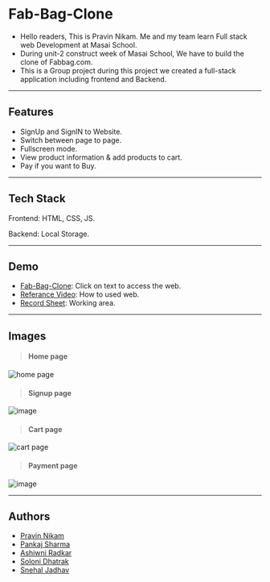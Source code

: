 
# Fab-Bag-Clone

- Hello readers, This is Pravin Nikam. Me and my team learn Full stack web Development at Masai School.
- During unit-2 construct week of Masai School, We have to build the clone of Fabbag.com.
- This is a Group project during this project we created a full-stack application including frontend and Backend.

---
## Features

- SignUp and SignIN to Website.
- Switch between page to page.
- Fullscreen mode.
- View product information & add products to cart.
- Pay if you want to Buy.

---
## Tech Stack

Frontend: HTML, CSS, JS.

Backend: Local Storage.

---
## Demo

- [Fab-Bag-Clone](https://silver-cat-1aeb55.netlify.app/index.html): Click on text to access the web.
- [Referance Video](https://drive.google.com/file/d/1EwLZkfR-CL6AFNJLskA4QivEvwrn4YPH/view): How to used web.
- [Record Sheet](https://docs.google.com/spreadsheets/d/1XrE4hn60p3aFV-QG9qiwkeaPwT80dErwPbYxHPoE7p0/edit?usp=sharing): Working area.

---
## Images

> #### Home page

![home page](https://user-images.githubusercontent.com/101383047/189795402-67ee15c5-95aa-4bc6-a343-cdca708489bf.png)

> #### Signup page

![image](https://user-images.githubusercontent.com/101383047/189795746-a9417a61-b2db-42d9-aa51-7a70e2226dfa.png)

> #### Cart page

![cart page](https://user-images.githubusercontent.com/101383047/189795562-0d267488-4327-4426-9ac8-1a66e60db24e.png)

> #### Payment page

![image](https://user-images.githubusercontent.com/101383047/189795889-ce19c912-27cf-4b7e-a43e-060f788a28d5.png)

---
## Authors

- [Pravin Nikam](https://github.com/pravindnikam07)
- [Pankaj Sharma](https://github.com/panditj)
- [Ashiwni Radkar](https://github.com/ashwiniradkar123)
- [Soloni Dhatrak](https://github.com/saloni789)
- [Snehal Jadhav](https://github.com/8975380494)
